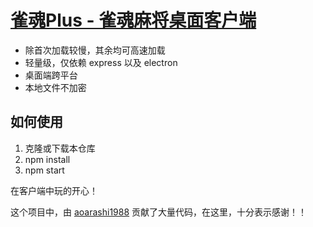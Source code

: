 # [雀魂Plus - 雀魂麻将桌面客户端](https://github.com/iamapig120/majsoul-plus-client)

- 除首次加载较慢，其余均可高速加载
- 轻量级，仅依赖 express 以及 electron
- 桌面端跨平台
- 本地文件不加密

## 如何使用

1. 克隆或下载本仓库
2. npm install
3. npm start

在客户端中玩的开心！

这个项目中，由 <a href="https://github.com/aoarashi1988">aoarashi1988</a> 贡献了大量代码，在这里，十分表示感谢！！
